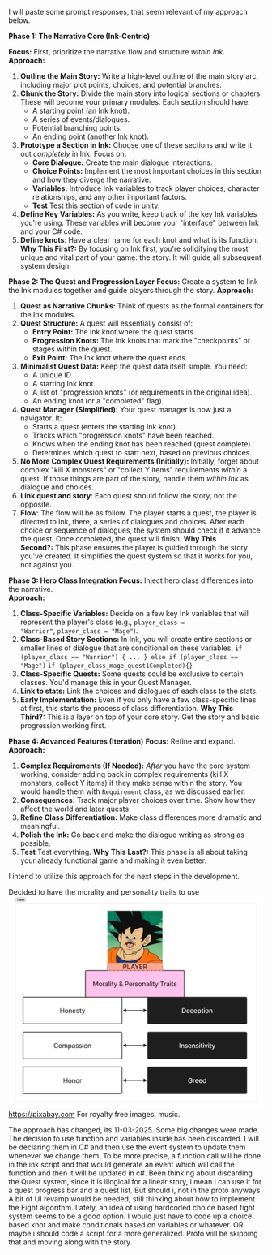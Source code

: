 
I will paste some prompt responses, that seem relevant of my approach below. 

**Phase 1: The Narrative Core (Ink-Centric)**

**Focus:** First, prioritize the narrative flow and structure _within Ink_.    
**Approach:**    
1. **Outline the Main Story:** Write a high-level outline of the main story arc, including major plot points, choices, and potential branches.
2. **Chunk the Story:** Divide the main story into logical sections or chapters. These will become your primary modules. Each section should have:
	- A starting point (an Ink knot).
	- A series of events/dialogues.
	- Potential branching points.
	- An ending point (another Ink knot).
3. **Prototype a Section in Ink:** Choose one of these sections and write it out _completely_ in Ink. Focus on:
	- **Core Dialogue:** Create the main dialogue interactions.
	- **Choice Points:** Implement the most important choices in this section and how they diverge the narrative.
	- **Variables:** Introduce Ink variables to track player choices, character relationships, and any other important factors.
	- **Test** Test this section of code in unity.
4. **Define Key Variables:** As you write, keep track of the key Ink variables you're using. These variables will become your "interface" between Ink and your C# code.
5. **Define knots**: Have a clear name for each knot and what is its function.
**Why This First?:** By focusing on Ink first, you're solidifying the most unique and vital part of your game: the story. It will guide all subsequent system design.
    

**Phase 2: The Quest and Progression Layer**
**Focus:** Create a system to link the Ink modules together and guide players through the story.
**Approach:**
1. **Quest as Narrative Chunks:** Think of quests as the formal containers for the Ink modules.
2. **Quest Structure:** A quest will essentially consist of:
	- **Entry Point:** The Ink knot where the quest starts.
	- **Progression Knots:** The Ink knots that mark the "checkpoints" or stages within the quest.
	- **Exit Point:** The Ink knot where the quest ends.
3. **Minimalist Quest Data:** Keep the quest data itself simple. You need:
	- A unique ID.
	- A starting Ink knot.
	- A list of "progression knots" (or requirements in the original idea).
	- An ending knot (or a "completed" flag).
4. **Quest Manager (Simplified):** Your quest manager is now just a navigator. It:
	- Starts a quest (enters the starting Ink knot).
	- Tracks which "progression knots" have been reached.
	- Knows when the ending knot has been reached (quest complete).
	- Determines which quest to start next, based on previous choices.
5. **No More Complex Quest Requirements (Initially):** Initially, forget about complex "kill X monsters" or "collect Y items" requirements _within_ a quest. If those things are part of the story, handle them _within Ink_ as dialogue and choices.
6. **Link quest and story**: Each quest should follow the story, not the opposite.
7. **Flow**: The flow will be as follow. The player starts a quest, the player is directed to ink, there, a series of dialogues and choices. After each choice or sequence of dialogues, the system should check if it advance the quest. Once completed, the quest will finish.
**Why This Second?:** This phase ensures the player is guided through the story you've created. It simplifies the quest system so that it works for you, not against you.

**Phase 3: Hero Class Integration**
**Focus:** Inject hero class differences into the narrative.    
**Approach:**    
1. **Class-Specific Variables:** Decide on a few key Ink variables that will represent the player's class (e.g., `player_class = "Warrior"`, `player_class = "Mage"`).
2. **Class-Based Story Sections:** In Ink, you will create entire sections or smaller lines of dialogue that are conditional on these variables.
	`if (player_class == "Warrior") { ... } else if (player_class == "Mage")`
	`if (player_class_mage_quest1Completed){}`
3. **Class-Specific Quests:** Some quests could be exclusive to certain classes. You'd manage this in your Quest Manager.
4. **Link to stats:** Link the choices and dialogues of each class to the stats.
5. **Early Implementation:** Even if you only have a few class-specific lines at first, this starts the process of class differentiation.
**Why This Third?:** This is a layer on top of your core story. Get the story and basic progression working first.
    

**Phase 4: Advanced Features (Iteration)**
**Focus:** Refine and expand.    
**Approach:**    
1. **Complex Requirements (If Needed):** _After_ you have the core system working, consider adding back in complex requirements (kill X monsters, collect Y items) if they make sense within the story. You would handle them with `Requirement` class, as we discussed earlier.
2. **Consequences:** Track major player choices over time. Show how they affect the world and later quests.
3. **Refine Class Differentiation:** Make class differences more dramatic and meaningful.
4. **Polish the Ink:** Go back and make the dialogue writing as strong as possible.
5. **Test** Test everything.
**Why This Last?:** This phase is all about taking your already functional game and making it even better.


I intend to utilize this approach for the next steps in the development. 

Decided to have the morality and personality traits to use![](Misc/Pasted%20image%2020250305155028.png)https://pixabay.com
For royalty free images, music.

The approach has changed, its 11-03-2025.
Some big changes were made. The decision to use function and variables inside has been discarded. I will be declaring them in C# and then use the event system to update them whenever we change them. To be more precise, a function call will be done in the ink script and that would generate an event which will call the function and then it will be updated in c#. 
Been thinking about discarding the Quest system, since it is illogical for a linear story, i mean i can use it for a quest progress bar and a quest list. But should i, not in the proto anyways.
A bit of UI revamp would be needed, still thinking about how to implement the Fight algorithm. Lately, an idea of using hardcoded choice based fight system seems to be a good option. 
I would just have to code up a choice based knot and make conditionals based on variables or whatever. OR maybe i should code a script for a more generalized. 
Proto will be skipping that and moving along with the story. 

